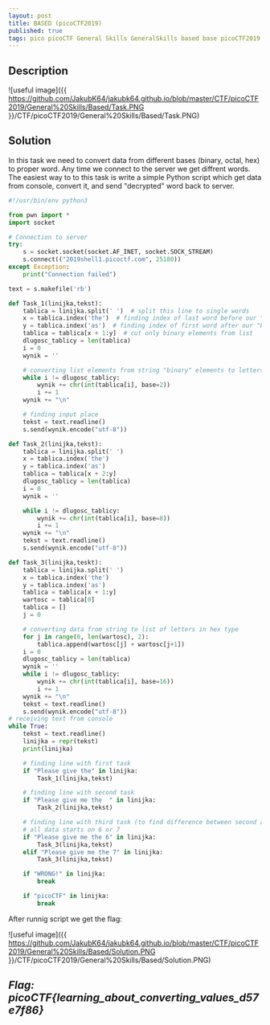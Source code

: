 ```yaml
---
layout: post
title: BASED (picoCTF2019)
published: true
tags: pico picoCTF General Skills GeneralSkills based base picoCTF2019
---
```


## Description
![useful image]({{ https://github.com/JakubK64/jakubk64.github.io/blob/master/CTF/picoCTF2019/General%20Skills/Based/Task.PNG }}/CTF/picoCTF2019/General%20Skills/Based/Task.PNG)

## Solution
In this task we need to convert data from different bases (binary, octal, hex) to proper word. Any time we connect to the server we get diffrent words.
The easiest way to to this task is write a simple Python script which get data from console, convert it, and send "decrypted" word back to server.

```python
#!/usr/bin/env python3

from pwn import *
import socket

# Connection to server
try:
    s = socket.socket(socket.AF_INET, socket.SOCK_STREAM)
    s.connect(("2019shell1.picoctf.com", 25180))
except Exception:
    print("Connection failed")

text = s.makefile('rb')

def Task_1(linijka,tekst):
    tablica = linijka.split(' ')  # split this line to single words
    x = tablica.index('the')  # finding index of last word before our "binary text"
    y = tablica.index('as')  # finding index of first word after our "binary text"
    tablica = tablica[x + 1:y]  # cut only binary elements from list
    dlugosc_tablicy = len(tablica)
    i = 0
    wynik = ''

    # converting list elements from string "binary" elements to letters and save it in string
    while i != dlugosc_tablicy:
        wynik += chr(int(tablica[i], base=2))
        i += 1
    wynik += "\n"

    # finding input place
    tekst = text.readline()
    s.send(wynik.encode("utf-8"))

def Task_2(linijka,tekst):
    tablica = linijka.split(' ')
    x = tablica.index('the')
    y = tablica.index('as')
    tablica = tablica[x + 2:y]
    dlugosc_tablicy = len(tablica)
    i = 0
    wynik = ''

    while i != dlugosc_tablicy:
        wynik += chr(int(tablica[i], base=8))
        i += 1
    wynik += "\n"
    tekst = text.readline()
    s.send(wynik.encode("utf-8"))

def Task_3(linijka,teskt):
    tablica = linijka.split(' ')
    x = tablica.index('the')
    y = tablica.index('as')
    tablica = tablica[x + 1:y]
    wartosc = tablica[0]
    tablica = []
    j = 0

    # converting data from string to list of letters in hex type
    for j in range(0, len(wartosc), 2):
        tablica.append(wartosc[j] + wartosc[j+1])
    i = 0
    dlugosc_tablicy = len(tablica)
    wynik = ''
    while i != dlugosc_tablicy:
        wynik += chr(int(tablica[i], base=16))
        i += 1
    wynik += "\n"
    tekst = text.readline()
    s.send(wynik.encode("utf-8"))
# receiving text from console
while True:
    tekst = text.readline()
    linijka = repr(tekst)
    print(linijka)

    # finding line with first task
    if "Please give the" in linijka:
        Task_1(linijka,tekst)

    # finding line with second task
    if "Please give me the  " in linijka:
        Task_2(linijka,tekst)

    # finding line with third task (to find difference between second and third task we take 6 and 7 to searching string
    # all data starts on 6 or 7
    if "Please give me the 6" in linijka:
        Task_3(linijka,tekst)
    elif "Please give me the 7" in linijka:
        Task_3(linijka,tekst)

    if "WRONG!" in linijka:
        break

    if "picoCTF" in linijka:
        break
```

After runnig script we get the flag:

![useful image]({{ https://github.com/JakubK64/jakubk64.github.io/blob/master/CTF/picoCTF2019/General%20Skills/Based/Solution.PNG }}/CTF/picoCTF2019/General%20Skills/Based/Solution.PNG)

## *Flag: picoCTF{learning_about_converting_values_d57e7f86}*
